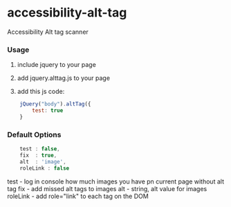# accessibility-alt-tag
Accessibility Alt tag scanner


### Usage

1) include jquery to your page

2) add jquery.alttag.js to your page

3) add this js code:
```js
    jQuery("body").altTag({
        test: true
    }
```

### Default Options
```js
    test : false,
    fix  : true,
    alt  : 'image',
    roleLink : false
```
test - log in console how much images you have pn current page without alt tag
fix  - add missed alt tags to images
alt - string, alt value for images
roleLink - add role="link" to each <a> tag on the DOM

